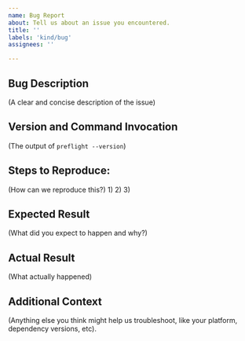 ```yaml
---
name: Bug Report
about: Tell us about an issue you encountered.
title: ''
labels: 'kind/bug'
assignees: ''

---
```


## Bug Description
(A clear and concise description of the issue)

## Version and Command Invocation
(The output of `preflight --version`)

## Steps to Reproduce:
(How can we reproduce this?)
1)
2)
3)

## Expected Result
(What did you expect to happen and why?)


## Actual Result
(What actually happened)


## Additional Context
(Anything else you think might help us troubleshoot, like your platform, dependency versions, etc).
